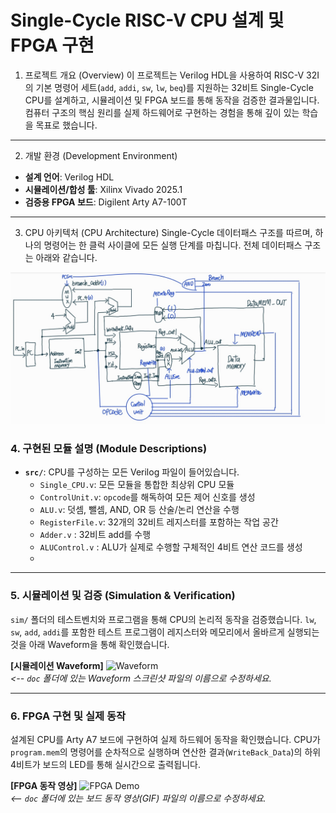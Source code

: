 # Single-Cycle RISC-V CPU 설계 및 FPGA 구현

1. 프로젝트 개요 (Overview)
이 프로젝트는 Verilog HDL을 사용하여 RISC-V 32I의 기본 명령어 세트(`add`, `addi`, `sw`, `lw`, `beq`)를 지원하는 32비트 Single-Cycle CPU를 설계하고, 시뮬레이션 및 FPGA 보드를 통해 동작을 검증한 결과물입니다. 컴퓨터 구조의 핵심 원리를 실제 하드웨어로 구현하는 경험을 통해 깊이 있는 학습을 목표로 했습니다.

---

 2. 개발 환경 (Development Environment)
* **설계 언어**: Verilog HDL
* **시뮬레이션/합성 툴**: Xilinx Vivado 2025.1
* **검증용 FPGA 보드**: Digilent Arty A7-100T

---

 3. CPU 아키텍처 (CPU Architecture)
Single-Cycle 데이터패스 구조를 따르며, 하나의 명령어는 한 클럭 사이클에 모든 실행 단계를 마칩니다. 전체 데이터패스 구조는 아래와 같습니다.

![Datapath](doc/CPU_Architecture.jpg)  




### 4. 구현된 모듈 설명 (Module Descriptions)
* **`src/`**: CPU를 구성하는 모든 Verilog 파일이 들어있습니다.
    * `Single_CPU.v`: 모든 모듈을 통합한 최상위 CPU 모듈
    * `ControlUnit.v`: `opcode`를 해독하여 모든 제어 신호를 생성
    * `ALU.v`: 덧셈, 뺄셈, AND, OR 등 산술/논리 연산을 수행
    * `RegisterFile.v`: 32개의 32비트 레지스터를 포함하는 작업 공간
    * `Adder.v` : 32비트 add를 수행
    * `ALUControl.v` : ALU가 실제로 수행할 구체적인 4비트 연산 코드를 생성
    * 

---

### 5. 시뮬레이션 및 검증 (Simulation & Verification)
`sim/` 폴더의 테스트벤치와 프로그램을 통해 CPU의 논리적 동작을 검증했습니다. `lw`, `sw`, `add`, `addi`를 포함한 테스트 프로그램이 레지스터와 메모리에서 올바르게 실행되는 것을 아래 Waveform을 통해 확인했습니다.

**[시뮬레이션 Waveform]** ![Waveform](doc/waveform_이미지_파일명.png)  
*<-- `doc` 폴더에 있는 Waveform 스크린샷 파일의 이름으로 수정하세요.*

---

### 6. FPGA 구현 및 실제 동작
설계된 CPU를 Arty A7 보드에 구현하여 실제 하드웨어 동작을 확인했습니다. CPU가 `program.mem`의 명령어를 순차적으로 실행하며 연산한 결과(`WriteBack_Data`)의 하위 4비트가 보드의 LED를 통해 실시간으로 출력됩니다.

**[FPGA 동작 영상]** ![FPGA Demo](doc/FPGA_동작영상_파일명.gif)  
*<-- `doc` 폴더에 있는 보드 동작 영상(GIF) 파일의 이름으로 수정하세요.*
